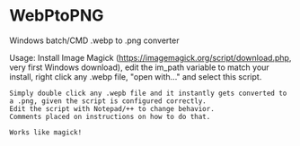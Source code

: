 # WebPtoPNG
Windows batch/CMD .webp to .png converter

Usage:
	Install Image Magick (https://imagemagick.org/script/download.php, very first Windows download),
	edit the im_path variable to match your install,
	right click any .webp file, "open with..." and select this script.
	
	Simply double click any .wepb file and it instantly gets converted to a .png, given the script is configured correctly.
	Edit the script with Notepad/++ to change behavior.
	Comments placed on instructions on how to do that.
	
	Works like magick!